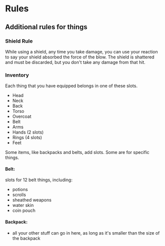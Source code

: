 # Rules

## Additional rules for things

### Shield Rule

While using a shield, any time you take damage, you can use your reaction to say your shield absorbed the force of the blow. The shield is shattered and must be discarded, but you don't take any damage from that hit. 

### Inventory

Each thing that you have equipped belongs in one of these slots. 

- Head
- Neck
- Back
- Torso
- Overcoat
- Belt
- Arms
- Hands (2 slots)
- Rings (4 slots)
- Feet

Some items, like backpacks and belts, add slots. Some are for specific things.

#### Belt: 

slots for 12 belt things, including: 

- potions
- scrolls
- sheathed weapons
- water skin
- coin pouch

#### Backpack: 

- all your other stuff can go in here, as long as it's smaller than the size of the backpack
